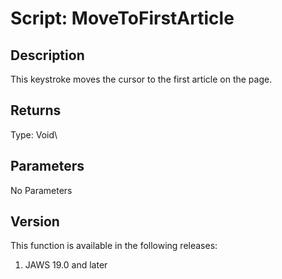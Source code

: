 # Script: MoveToFirstArticle

## Description

This keystroke moves the cursor to the first article on the page.

## Returns

Type: Void\

## Parameters

No Parameters

## Version

This function is available in the following releases:

1.  JAWS 19.0 and later
